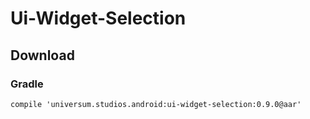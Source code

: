 Ui-Widget-Selection
===============

## Download ##

### Gradle ###

    compile 'universum.studios.android:ui-widget-selection:0.9.0@aar'
